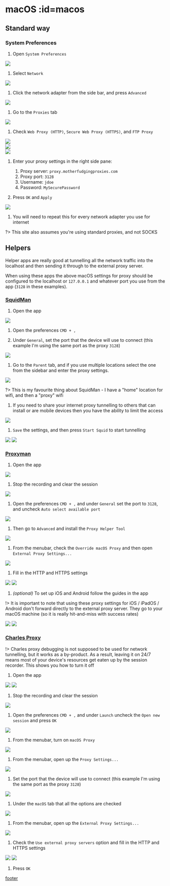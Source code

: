 # <i class="i-macos"></i> macOS :id=macos

## Standard way

### System Preferences

1. Open `System Preferences`

 ![](../assets/macOS/image01.jpg)

1. Select `Network`

 ![](../assets/macOS/image02.jpg)

1. Click the network adapter from the side bar, and press `Advanced`

 ![](../assets/macOS/image03.jpg)

1. Go to the `Proxies` tab

 ![](../assets/macOS/image04.jpg)

1. Check `Web Proxy (HTTP)`, `Secure Web Proxy (HTTPS)`, and `FTP Proxy`

 ![](../assets/macOS/image05.jpg)<br>
 ![](../assets/macOS/image06.jpg)<br>
 ![](../assets/macOS/image07.jpg)

1. Enter your proxy settings in the right side pane:

   1. Proxy server: `proxy.motherfudgingproxies.com`
   1. Proxy port: `3128`
   1. Username: `jdoe`
   1. Password: `MySecurePassword`

1. Press `OK` and `Apply`

 ![](../assets/macOS/image08.jpg)

1. You will need to repeat this for every network adapter you use for internet

?> This site also assumes you're using standard proxies, and not SOCKS

## Helpers

Helper apps are really good at tunnelling all the network traffic into the localhost and then sending it through to the external proxy server.

When using these apps the above macOS settings for proxy should be configured to the localhost or `127.0.0.1` and whatever port you use from the app (`3128` in these examples).

### [SquidMan](https://squidman.net/squidman/)

1. Open the app

 ![](../assets/macOS/image14.jpg)

1. Open the preferences `CMD + ,`

1. Under `General`, set the port that the device will use to connect (this example I'm using the same port as the proxy `3128`)

 ![](../assets/macOS/image15.jpg)

1. Go to the `Parent` tab, and if you use multiple locations select the one from the sidebar and enter the proxy settings.

 ![](../assets/macOS/image16.jpg)

 ?> This is my favourite thing about SquidMan - I have a "home" location for wifi, and then a "proxy" wifi

1. If you need to share your internet proxy tunnelling to others that can install or are mobile devices then you have the ability to limit the access

 ![](../assets/macOS/image17.jpg)

1. `Save` the settings, and then press `Start Squid` to start tunnelling

 ![](../assets/macOS/image18.jpg)
 ![](../assets/macOS/image19.jpg)

### [Proxyman](https://proxyman.io)

1. Open the app

 ![](../assets/macOS/image31.jpg)

1. Stop the recording and clear the session

 ![](../assets/macOS/image32.jpg)

1. Open the preferences `CMD + ,` and under `General` set the port to `3128`, and uncheck `Auto select available port`

 ![](../assets/macOS/image33.jpg)

1. Then go to `Advanced` and install the `Proxy Helper Tool`

 ![](../assets/macOS/image34.jpg)

1. From the menubar, check the `Override macOS Proxy` and then open `External Proxy Settings...`

 ![](../assets/macOS/image35.jpg)

1. Fill in the HTTP and HTTPS settings

 ![](../assets/macOS/image36.jpg)
 ![](../assets/macOS/image37.jpg)

1. _(optional)_ To set up iOS and Android follow the guides in the app

 !> It is important to note that using these proxy settings for iOS / iPadOS / Android don't forward directly to the external proxy server. They go to your macOS machine (so it is really hit-and-miss with success rates)

 ![](../assets/macOS/image38.jpg)
 ![](../assets/macOS/image39.jpg)

### [Charles Proxy](https://www.charlesproxy.com)

!> Charles proxy debugging is not supposed to be used for network tunnelling, but it works as a by-product. As a result, leaving it on 24/7 means most of your device's resources get eaten up by the session recorder. This shows you how to turn it off

1. Open the app

 ![](../assets/macOS/image20.jpg)
 ![](../assets/macOS/image21.jpg)

1. Stop the recording and clear the session

 ![](../assets/macOS/image22.jpg)

1. Open the preferences `CMD + ,` and under `Launch` uncheck the `Open new session` and press `OK`

 ![](../assets/macOS/image23.jpg)

1. From the menubar, turn on `macOS Proxy`

 ![](../assets/macOS/image24.jpg)

1. From the menubar, open up the `Proxy Settings...`

 ![](../assets/macOS/image25.jpg)

1. Set the port that the device will use to connect (this example I'm using the same port as the proxy `3128`)

 ![](../assets/macOS/image26.jpg)

1. Under the `macOS` tab that all the options are checked

 ![](../assets/macOS/image27.jpg)

1. From the menubar, open up the `External Proxy Settings...`

 ![](../assets/macOS/image28.jpg)

1. Check the `Use external proxy servers` option and fill in the HTTP and HTTPS settings

 ![](../assets/macOS/image29.jpg)
 ![](../assets/macOS/image30.jpg)

1. Press `OK`

[footer](../site/footer.md ':include')
